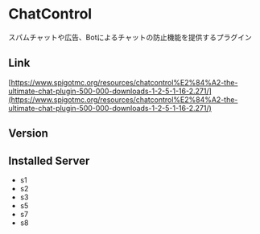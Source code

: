 # ChatControl
スパムチャットや広告、Botによるチャットの防止機能を提供するプラグイン

## Link
[https://www.spigotmc.org/resources/chatcontrol%E2%84%A2-the-ultimate-chat-plugin-500-000-downloads-1-2-5-1-16-2.271/](https://www.spigotmc.org/resources/chatcontrol%E2%84%A2-the-ultimate-chat-plugin-500-000-downloads-1-2-5-1-16-2.271/)

## Version

## Installed Server
- s1
- s2
- s3
- s5
- s7
- s8
